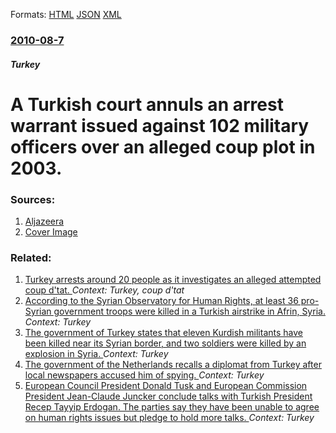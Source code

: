 
Formats: [HTML](/news/2010/08/7/a-turkish-court-annuls-an-arrest-warrant-issued-against-102-military-officers-over-an-alleged-coup-plot-in-2003.html)  [JSON](/news/2010/08/7/a-turkish-court-annuls-an-arrest-warrant-issued-against-102-military-officers-over-an-alleged-coup-plot-in-2003.json)  [XML](/news/2010/08/7/a-turkish-court-annuls-an-arrest-warrant-issued-against-102-military-officers-over-an-alleged-coup-plot-in-2003.xml)  

### [2010-08-7](/news/2010/08/7/index.md)

##### Turkey
# A Turkish court annuls an arrest warrant issued against 102 military officers over an alleged coup plot in 2003. 




### Sources:

1. [Aljazeera](http://english.aljazeera.net/news/europe/2010/08/20108763743622406.html)
1. [Cover Image](http://www.aljazeera.com)

### Related:

1. [Turkey arrests around 20 people as it investigates an alleged attempted coup d'tat. ](/news/2010/03/18/turkey-arrests-around-20-people-as-it-investigates-an-alleged-attempted-coup-d-etat.md) _Context: Turkey, coup d'tat_
2. [According to the Syrian Observatory for Human Rights, at least 36 pro-Syrian government troops were killed in a Turkish airstrike in Afrin, Syria. ](/news/2018/03/3/according-to-the-syrian-observatory-for-human-rights-at-least-36-pro-syrian-government-troops-were-killed-in-a-turkish-airstrike-in-afrin.md) _Context: Turkey_
3. [The government of Turkey states that eleven Kurdish militants have been killed near its Syrian border, and two soldiers were killed by an explosion in Syria. ](/news/2018/03/27/the-government-of-turkey-states-that-eleven-kurdish-militants-have-been-killed-near-its-syrian-border-and-two-soldiers-were-killed-by-an-ex.md) _Context: Turkey_
4. [The government of the Netherlands recalls a diplomat from Turkey after local newspapers accused him of spying. ](/news/2018/03/27/the-government-of-the-netherlands-recalls-a-diplomat-from-turkey-after-local-newspapers-accused-him-of-spying.md) _Context: Turkey_
5. [European Council President Donald Tusk and European Commission President Jean-Claude Juncker conclude talks with Turkish President Recep Tayyip Erdogan. The parties say they have been unable to agree on human rights issues but pledge to hold more talks. ](/news/2018/03/26/european-council-president-donald-tusk-and-european-commission-president-jean-claude-juncker-conclude-talks-with-turkish-president-recep-tay.md) _Context: Turkey_
